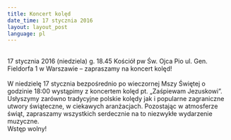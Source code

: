 ```yaml
---
title: Koncert kolęd	
date_time: 17 stycznia 2016
layout: layout_post
language: pl
---
```

<br>
17 stycznia 2016 (niedziela) g. 18.45 Kościół pw Św. Ojca Pio ul. Gen. Fieldorfa 1 w Warszawie – zapraszamy na koncert kolęd!
<br><br>
W niedzielę 17 stycznia bezpośrednio  po wieczornej Mszy Świętej o godzinie 18:00 wystąpimy z  koncertem kolęd pt. „Zaśpiewam Jezuskowi”.
Usłyszymy zarówno tradycyjne polskie kolędy jak i popularne zagraniczne utwory świąteczne, w ciekawych aranżacjach.
Pozostając w atmosferze świąt, zapraszamy wszystkich serdecznie na to niezwykłe wydarzenie muzyczne.
<br>
Wstęp wolny!

